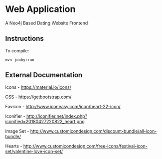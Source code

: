# Web Application
A Neo4j Based Dating Website Frontend

Instructions
------------

To compile:

    mvn jooby:run
    
    
External Documentation
----------------------

Icons - https://material.io/icons/

CSS -  https://getbootstrap.com/

Favicon - http://www.iconeasy.com/icon/heart-22-icon/

Iconifier - http://iconifier.net/index.php?iconified=20180427220822_heart.png

Image Set - http://www.customicondesign.com/discount-bundle/all-icon-bundle/

Hearts - http://www.customicondesign.com/free-icons/festival-icon-set/valentine-love-icon-set/